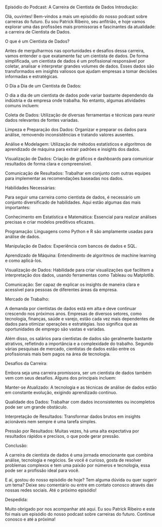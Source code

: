 Episódio do Podcast: A Carreira de Cientista de Dados
Introdução:

Olá, ouvintes! Bem-vindos a mais um episódio do nosso podcast sobre carreiras do futuro. Eu sou Patrick Ribeiro, seu anfitrião, e hoje vamos explorar uma das profissões mais promissoras e fascinantes da atualidade: a carreira de Cientista de Dados.

O que é um Cientista de Dados?

Antes de mergulharmos nas oportunidades e desafios dessa carreira, vamos entender o que exatamente faz um cientista de dados. De forma simplificada, um cientista de dados é um profissional responsável por coletar, analisar e interpretar grandes volumes de dados. Esses dados são transformados em insights valiosos que ajudam empresas a tomar decisões informadas e estratégicas.

O Dia a Dia de um Cientista de Dados:

O dia a dia de um cientista de dados pode variar bastante dependendo da indústria e da empresa onde trabalha. No entanto, algumas atividades comuns incluem:

Coleta de Dados: Utilização de diversas ferramentas e técnicas para reunir dados relevantes de fontes variadas.

Limpeza e Preparação dos Dados: Organizar e preparar os dados para análise, removendo inconsistências e tratando valores ausentes.

Análise e Modelagem: Utilização de métodos estatísticos e algoritmos de aprendizado de máquina para extrair padrões e insights dos dados.

Visualização de Dados: Criação de gráficos e dashboards para comunicar resultados de forma clara e compreensível.

Comunicação de Resultados: Trabalhar em conjunto com outras equipes para implementar as recomendações baseadas nos dados.

Habilidades Necessárias:

Para seguir uma carreira como cientista de dados, é necessário um conjunto diversificado de habilidades. Aqui estão algumas das mais importantes:

Conhecimento em Estatística e Matemática: Essencial para realizar análises precisas e criar modelos preditivos eficazes.

Programação: Linguagens como Python e R são amplamente usadas para análise de dados.

Manipulação de Dados: Experiência com bancos de dados e SQL.

Aprendizado de Máquina: Entendimento de algoritmos de machine learning e como aplicá-los.

Visualização de Dados: Habilidade para criar visualizações que facilitem a interpretação dos dados, usando ferramentas como Tableau ou Matplotlib.

Comunicação: Ser capaz de explicar os insights de maneira clara e acessível para pessoas de diferentes áreas da empresa.

Mercado de Trabalho:

A demanda por cientistas de dados está em alta e deve continuar crescendo nos próximos anos. Empresas de diversos setores, como tecnologia, finanças, saúde e varejo, estão cada vez mais dependentes de dados para otimizar operações e estratégias. Isso significa que as oportunidades de emprego são vastas e variadas.

Além disso, os salários para cientistas de dados são geralmente bastante atrativos, refletindo a importância e a complexidade do trabalho. Segundo várias pesquisas de mercado, cientistas de dados estão entre os profissionais mais bem pagos na área de tecnologia.

Desafios da Carreira:

Embora seja uma carreira promissora, ser um cientista de dados também vem com seus desafios. Alguns dos principais incluem:

Manter-se Atualizado: A tecnologia e as técnicas de análise de dados estão em constante evolução, exigindo aprendizado contínuo.

Qualidade dos Dados: Trabalhar com dados inconsistentes ou incompletos pode ser um grande obstáculo.

Interpretação de Resultados: Transformar dados brutos em insights acionáveis nem sempre é uma tarefa simples.

Pressão por Resultados: Muitas vezes, há uma alta expectativa por resultados rápidos e precisos, o que pode gerar pressão.

Conclusão:

A carreira de cientista de dados é uma jornada emocionante que combina análise, tecnologia e negócios. Se você é curioso, gosta de resolver problemas complexos e tem uma paixão por números e tecnologia, essa pode ser a profissão ideal para você.

E aí, gostou do nosso episódio de hoje? Tem alguma dúvida ou quer sugerir um tema? Deixe seu comentário ou entre em contato conosco através das nossas redes sociais. Até o próximo episódio!

Despedida:

Muito obrigado por nos acompanhar até aqui. Eu sou Patrick Ribeiro e este foi mais um episódio do nosso podcast sobre carreiras do futuro. Continue conosco e até a próxima!
